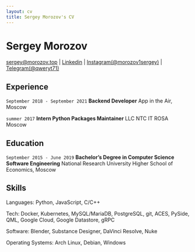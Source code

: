 ```yaml
---
layout: cv
title: Sergey Morozov's CV
---
```

# Sergey Morozov

<div id="webaddress">
  <a href="mailto:sergey@morozov.top">sergey@morozov.top</a>
  | <a href="https://www.linkedin.com/in/sergey-morozov-055600194/">Linkedin</a>
  | <a href="https://www.instagram.com/morozov1sergey/">Instagram(@morozov1sergey)</a>
  | <a href="">Telegram(@qweryt71)</a>
</div>

## Experience

`September 2018 - September 2021`
**Backend Developer** App in the Air, Moscow

`summer 2017`
**Intern Python Packages Maintainer** LLC NTC IT ROSA Moscow

## Education

`September 2015 - June 2019`
**Bachelor’s Degree in Computer Science Software Engineering**
National Research University Higher School of Economics, Moscow


## Skills

Languages: Python, JavaScript, C/C++

Tech: Docker, Kubernetes, MySQL/MariaDB, PostgreSQL, git, ACES, PySide, QML, Google Cloud, Google Datastore, gRPC

Software: Blender, Substance Designer, DaVinci Resolve, Nuke

Operating Systems: Arch Linux, Debian, Windows


